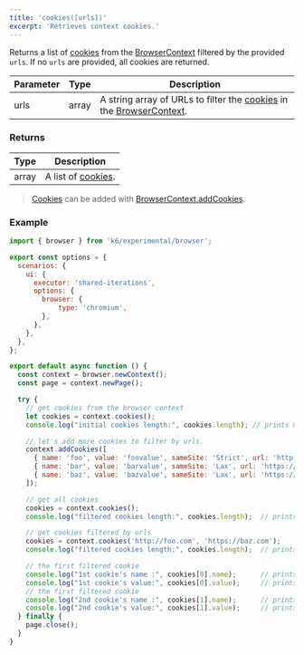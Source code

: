 ```yaml
---
title: 'cookies([urls])'
excerpt: 'Retrieves context cookies.'
---
```


Returns a list of [cookies](/javascript-api/k6-experimental/browser/browsercontext/cookie) from the [BrowserContext](/javascript-api/k6-experimental/browser/browsercontext) filtered by the provided `urls`. If no `urls` are provided, all cookies are returned.

| Parameter      | Type   | Description                                                                                                                                                                                                                                                                                                                                                                                           |
|----------------|--------|-------------------------------------------------------------------------------------------------------------------------------------------------------------------------------------------------------------------------------------------------------------------------------------------------------------------------------------------------------------------------------------------------------|
| urls           | array  | A string array of URLs to filter the [cookies](/javascript-api/k6-experimental/browser/browsercontext/cookie) in the [BrowserContext](/javascript-api/k6-experimental/browser/browsercontext). |

### Returns

| Type                 | Description                                                                                     |
| ----                 | -----------                                                                                     |
| array                | A list of [cookies](/javascript-api/k6-experimental/browser/browsercontext/cookie).                                                                            |

<Blockquote mod="info">

[Cookies](/javascript-api/k6-experimental/browser/browsercontext/cookie) can be added with [BrowserContext.addCookies](/javascript-api/k6-experimental/browser/browsercontext/addcookies/).

</Blockquote>

### Example

<CodeGroup labels={[]}>

```javascript
import { browser } from 'k6/experimental/browser';

export const options = {
  scenarios: {
    ui: {
      executor: 'shared-iterations',
      options: {
        browser: {
            type: 'chromium',
        },
      },
    },
  },
};

export default async function () {
  const context = browser.newContext();
  const page = context.newPage();

  try {
    // get cookies from the browser context
    let cookies = context.cookies();
    console.log("initial cookies length:", cookies.length); // prints 0

    // let's add more cookies to filter by urls.
    context.addCookies([
      { name: 'foo', value: 'foovalue', sameSite: 'Strict', url: 'http://foo.com' },
      { name: 'bar', value: 'barvalue', sameSite: 'Lax', url: 'https://bar.com' },
      { name: 'baz', value: 'bazvalue', sameSite: 'Lax', url: 'https://baz.com' }
    ]);

    // get all cookies
    cookies = context.cookies();
    console.log("filtered cookies length:", cookies.length);  // prints 3

    // get cookies filtered by urls
    cookies = context.cookies('http://foo.com', 'https://baz.com');
    console.log("filtered cookies length:", cookies.length);  // prints 2

    // the first filtered cookie
    console.log("1st cookie's name :", cookies[0].name);      // prints foo
    console.log("1st cookie's value:", cookies[0].value);     // prints foovalue
    // the first filtered cookie
    console.log("2nd cookie's name :", cookies[1].name);      // prints baz
    console.log("2nd cookie's value:", cookies[1].value);     // prints bazvalue
  } finally {
    page.close();
  }
}
```

</CodeGroup>
